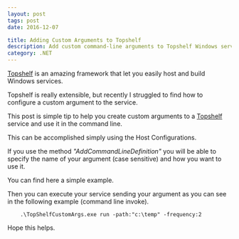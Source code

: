 ```yaml
---
layout: post
tags: post
date: 2016-12-07

title: Adding Custom Arguments to Topshelf
description: Add custom command-line arguments to Topshelf Windows services using AddCommandLineDefinition with practical examples.
category: .NET
---
```


[Topshelf](http://topshelf-project.com/) is an amazing framework that let you easily host and build Windows services.

Topshelf is really extensible, but recently I struggled to find how to configure a custom argument to the service.

This post is simple tip to help you create custom arguments to a [Topshelf](http://topshelf-project.com/) service and use it in the command line.

This can be accomplished simply using the Host Configurations.

If you use the method _"AddCommandLineDefinition"_ you will be able to specify the name of your argument (case sensitive) and how you want to use it.

You can find here a simple example.

<script src="https://gist.github.com/gsferreira/615526c3b10fbefcc49caaa4dafed57e.js"></script>

Then you can execute your service sending your argument as you can see in the following example (command line invoke).

```
	.\TopShelfCustomArgs.exe run -path:"c:\temp" -frequency:2
```

Hope this helps.
